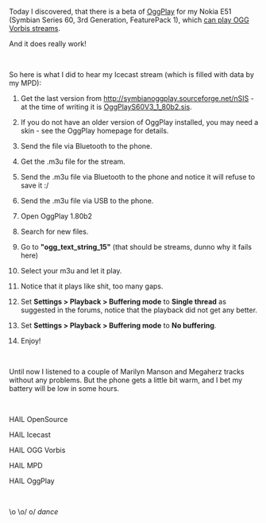 <html><body><p>Today I discovered, that there is a beta of <a href="http://symbianoggplay.sourceforge.net" target="_blank">OggPlay</a> for my Nokia E51 (Symbian Series 60, 3rd Generation, FeaturePack 1), which <a href="http://sourceforge.net/forum/message.php?msg_id=4857972" target="_blank">can play OGG Vorbis streams</a>.<br>

And it does really work!<br>

<br>

So here is what I did to hear my Icecast stream (which is filled with data by my MPD):<br>

1. Get the last version from <a href="http://symbianoggplay.sourceforge.net/nSIS" target="_blank">http://symbianoggplay.sourceforge.net/nSIS</a> - at the time of writing it is <a href="http://symbianoggplay.sourceforge.net/nSIS/OggPlayS60V3_1_80b2.sis" target="_blank">OggPlayS60V3_1_80b2.sis</a>.<br>

2. If you do not have an older version of OggPlay installed, you may need a skin - see the OggPlay homepage for details.<br>

3. Send the file via Bluetooth to the phone.<br>

4. Get the .m3u file for the stream.<br>

5. Send the .m3u file via Bluetooth to the phone and notice it will refuse to save it :/<br>

6. Send the .m3u file via USB to the phone.<br>

7. Open OggPlay 1.80b2<br>

8. Search for new files.<br>

9. Go to <strong>"ogg_text_string_15"</strong> (that should be streams, dunno why it fails here)<br>

10. Select your m3u and let it play.<br>

11. Notice that it plays like shit, too many gaps.<br>

12. Set <strong>Settings &gt; Playback &gt; Buffering mode</strong> to <strong>Single thread</strong> as suggested in the forums, notice that the playback did not get any better.<br>

13. Set <strong>Settings &gt; Playback &gt; Buffering mode</strong> to <strong>No buffering</strong>.<br>

14. Enjoy!<br>

<br>

Until now I listened to a couple of Marilyn Manson and Megaherz tracks without any problems. But the phone gets a little bit warm, and I bet my battery will be low in some hours.<br>

<br>

HAIL OpenSource<br>

HAIL Icecast<br>

HAIL OGG Vorbis<br>

HAIL MPD<br>

HAIL OggPlay<br>

<br>

\o \o/ o/ *dance*</p></body></html>